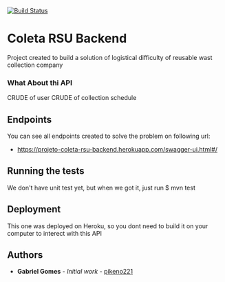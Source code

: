 [![Build Status](https://travis-ci.org/pikeno221/coleta-rsu-backend.svg?branch=master)](https://travis-ci.org/pikeno221/coleta-rsu-backend)

# Coleta RSU Backend

Project created to build a solution of logistical difficulty of reusable wast collection company

### What About thi API
CRUDE of user
CRUDE of collection schedule

## Endpoints

You can see all endpoints created to solve the problem on following url:
- https://projeto-coleta-rsu-backend.herokuapp.com/swagger-ui.html#/
## Running the tests

We don't have unit test yet, but when we got it, just run 
$ mvn test


## Deployment

This one was deployed on Heroku, so you dont need to build it on your computer to interect with this API

## Authors

* **Gabriel Gomes** - *Initial work* - [pikeno221](https://github.com/pikeno221)




